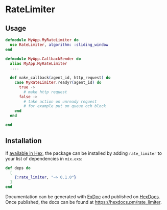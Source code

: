 # RateLimiter

## Usage

```elixir
defmodule MyApp.MyRateLimiter do
  use RateLimiter, algorithm: :sliding_window
end
```


```elixir
defmodule MyApp.CallbackSender do
  alias MyApp.MyRateLimiter
  ....
  
  def make_callback(agent_id, http_request) do
    case MyRateLimiter.ready?(agent_id) do
      true ->
        # make http request
      false ->
        # take action on unready request
        # for example put on queue och block
    end
  end

end
```



## Installation

If [available in Hex](https://hex.pm/docs/publish), the package can be installed
by adding `rate_limiter` to your list of dependencies in `mix.exs`:

```elixir
def deps do
  [
    {:rate_limiter, "~> 0.1.0"}
  ]
end
```



Documentation can be generated with [ExDoc](https://github.com/elixir-lang/ex_doc)
and published on [HexDocs](https://hexdocs.pm). Once published, the docs can
be found at <https://hexdocs.pm/rate_limiter>.


